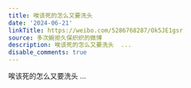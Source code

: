 ```yaml
---
title: 唉该死的怎么又要洗头
date: '2024-06-21'
linkTitle: https://weibo.com/5286768287/Ok5JE1gsr
source: 多次婉拒久保织织的微博
description: 唉该死的怎么又要洗头  ...
disable_comments: true
---
```

唉该死的怎么又要洗头  ...